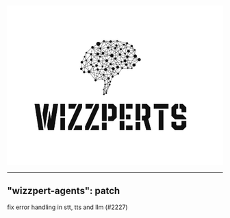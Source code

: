 ![Wizzpert Logo](wizzpert-plugins/assets/logo.png)

---
"wizzpert-agents": patch
---

fix error handling in stt, tts and llm (#2227)
